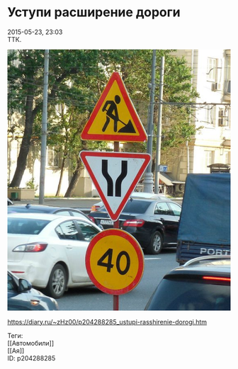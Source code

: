 Уступи расширение дороги
=========================

   
 2015-05-23, 23:03   
  ТТК.   
   
   [![](pics/6zx3hbEl.jpg)](https://i.imgur.com/6zx3hbE.jpg)     
    
 <https://diary.ru/~zHz00/p204288285_ustupi-rasshirenie-dorogi.htm>   
   
 Теги:   
 [[Автомобили]]   
 [[Ая]]   
 ID: p204288285